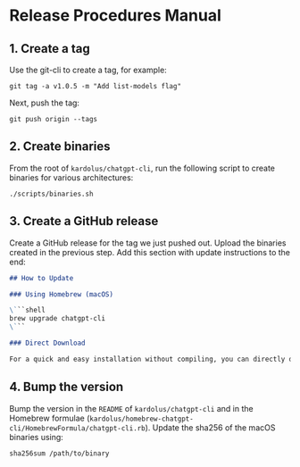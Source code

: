 # Release Procedures Manual

## 1. Create a tag

Use the git-cli to create a tag, for example:

```shell
git tag -a v1.0.5 -m "Add list-models flag"
```

Next, push the tag:

```shell
git push origin --tags
```

## 2. Create binaries

From the root of `kardolus/chatgpt-cli`, run the following script to create binaries for various architectures:

```shell
./scripts/binaries.sh
```

## 3. Create a GitHub release

Create a GitHub release for the tag we just pushed out. Upload the binaries created in the previous step. Add this 
section with update instructions to the end:

```markdown
## How to Update

### Using Homebrew (macOS)

\```shell
brew upgrade chatgpt-cli
\```

### Direct Download

For a quick and easy installation without compiling, you can directly download the pre-built binary for your operating system and architecture.
```

## 4. Bump the version

Bump the version in the `README` of `kardolus/chatgpt-cli` and in the Homebrew
formulae (`kardolus/homebrew-chatgpt-cli/HomebrewFormula/chatgpt-cli.rb`). Update the sha256 of the macOS binaries
using:

```shell
sha256sum /path/to/binary
```
